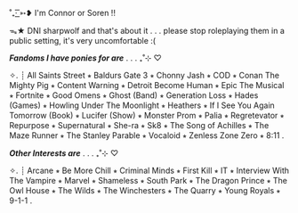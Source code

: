  ˚₊· ͟͟͞͞➳❥ I'm Connor or Soren !!

 ᯓ★ DNI sharpwolf and that's about it . . . please stop roleplaying them in a public setting, it's very uncomfortable :(

  ***Fandoms I have ponies for are*** . . . ₊˚⊹ ♡

✧. ┊  All Saints Street ⭒ ⁭Baldurs Gate 3 ⭒ Chonny Jash ⭒ COD ⭒ Conan The Mighty Pig ⭒ Content Warning ⭒ Detroit Become Human ⭒ Epic The Musical ⭒ Fortnite ⭒ Good Omens ⭒ Ghost (Band) ⭒ Generation Loss ⭒ Hades (Games) ⭒ Howling Under The Moonlight ⭒ Heathers ⭒ If I See You Again Tomorrow (Book) ⭒ Lucifer (Show) ⭒ Monster Prom ⭒ Palia ⭒ Regretevator ⭒ Repurpose ⭒ Supernatural ⭒ She-ra ⭒ Sk8 ⭒ The Song of Achilles ⭒ The Maze Runner ⭒ The Stanley Parable ⭒ Vocaloid ⭒ Zenless Zone Zero ⭒ 8:11 .

  ***Other Interests are*** . . . ₊˚⊹ ♡
  
✧. ┊  Arcane ⭒ Be More Chill ⭒ Criminal Minds ⭒ First Kill ⭒ IT ⭒ Interview With The Vampire ⭒ Marvel ⭒ Shameless ⭒ South Park ⭒ The Dragon Prince ⭒ The Owl House ⭒ The Wilds ⭒ The Winchesters ⭒ The Quarry ⭒ Young Royals ⭒ 9-1-1 .

<!---
sunsoren/sunsoren is a ✨ special ✨ repository because its `README.md` (this file) appears on your GitHub profile.
You can click the Preview link to take a look at your changes.
--->
